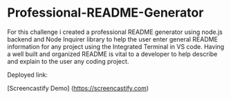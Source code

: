 # Professional-README-Generator

For this challenge i created a professional README generator using node.js backend and Node Inquirer library to help the user enter general
README information for any project using the Integrated Terminal in VS code. Having a well built and organized README is vital to a developer
to help describe and explain to the user any coding project.

Deployed link:

[Screencastify Demo] (https://screencastify.com) 

